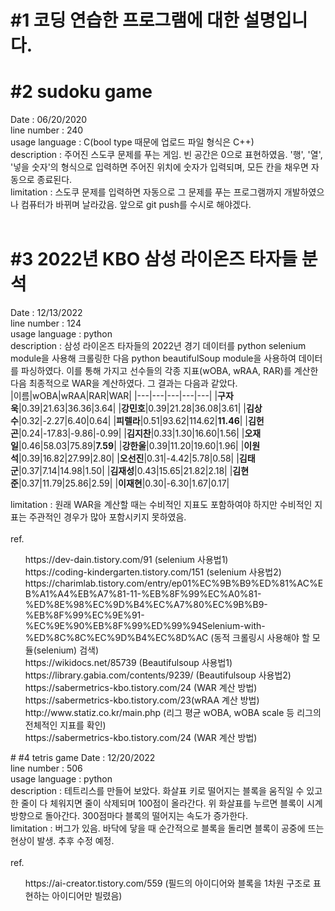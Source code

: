 # #1 코딩 연습한 프로그램에 대한 설명입니다.<br>
# #2 sudoku game
Date : 06/20/2020<br>
line number : 240<br>
usage language : C(bool type 때문에 업로드 파일 형식은 C++)<br>
description : 주어진 스도쿠 문제를 푸는 게임. 빈 공간은 0으로 표현하였음. '행', '열', '넣을 숫자'의 형식으로 입력하면 주어진 위치에 숫자가 입력되며, 모든 칸을 채우면 자동으로 종료된다.<br>
limitation : 스도쿠 문제를 입력하면 자동으로 그 문제를 푸는 프로그램까지 개발하였으나 컴퓨터가 바뀌며 날라갔음. 앞으로 git push를 수시로 해야겠다.<br><br>
# #3 2022년 KBO 삼성 라이온즈 타자들 분석
Date : 12/13/2022<br>
line number : 124<br>
usage language : python<br>
description : 삼성 라이온즈 타자들의 2022년 경기 데이터를 python selenium module을 사용해 크롤링한 다음 python beautifulSoup module을 사용하여 데이터를 파싱하였다. 이를 통해 가지고 선수들의 각종 지표(wOBA, wRAA, RAR)를 계산한 다음 최종적으로 WAR을 계산하였다. 그 결과는 다음과 같았다.<br>
|이름|wOBA|wRAA|RAR|WAR|
|---|---|---|---|---|
|**구자욱**|0.39|21.63|36.36|3.64|
|**강민호**|0.39|21.28|36.08|3.61|
|**김상수**|0.32|-2.27|6.40|0.64|
|**피렐라**|0.51|93.62|114.62|**11.46**|
|**김헌곤**|0.24|-17.83|-9.86|-0.99|
|**김지찬**|0.33|1.30|16.60|1.56|
|**오재일**|0.46|58.03|75.89|**7.59**|
|**강한울**|0.39|11.20|19.60|1.96|
|**이원석**|0.39|16.82|27.99|2.80|
|**오선진**|0.31|-4.42|5.78|0.58|
|**김태군**|0.37|7.14|14.98|1.50|
|**김재성**|0.43|15.65|21.82|2.18|
|**김현준**|0.37|11.79|25.86|2.59|
|**이재현**|0.30|-6.30|1.67|0.17|

limitation : 원래 WAR을 계산할 때는 수비적인 지표도 포함하여야 하지만 수비적인 지표는 주관적인 경우가 많아 포함시키지 못하였음.<br><br>
ref.
<ol>
  https://dev-dain.tistory.com/91 (selenium 사용법1)<br>
  https://coding-kindergarten.tistory.com/151 (selenium 사용법2)<br>
  https://charimlab.tistory.com/entry/ep01%EC%9B%B9%ED%81%AC%EB%A1%A4%EB%A7%81-11-%EB%8F%99%EC%A0%81-%ED%8E%98%EC%9D%B4%EC%A7%80%EC%9B%B9-%EB%8F%99%EC%9E%91-%EC%9E%90%EB%8F%99%ED%99%94Selenium-with-%ED%8C%8C%EC%9D%B4%EC%8D%AC (동적 크롤링시 사용해야 할 모듈(selenium) 검색)<br>
  https://wikidocs.net/85739 (Beautifulsoup 사용법1)<br>
  https://library.gabia.com/contents/9239/ (Beautifulsoup 사용법2)<br>
  https://sabermetrics-kbo.tistory.com/24  (WAR 계산 방법)<br>
  https://sabermetrics-kbo.tistory.com/23(wRAA 계산 방법)<br>
  http://www.statiz.co.kr/main.php (리그 평균 wOBA, wOBA scale 등 리그의 전체적인 지표를 확인)<br>
  https://sabermetrics-kbo.tistory.com/24 (WAR 계산 방법)<br>
</ol>
# #4 tetris game
Date : 12/20/2022<br>
line number : 506<br>
usage language : python<br>
description : 테트리스를 만들어 보았다. 화살표 키로 떨어지는 블록을 움직일 수 있고 한 줄이 다 체워지면 줄이 삭제되며 100점이 올라간다. 위 화살표를 누르면 블록이 시계방향으로 돌아간다. 300점마다 블록의 떨어지는 속도가 증가한다.<br>
limitation : 버그가 있음. 바닥에 닿을 때 순간적으로 블록을 돌리면 블록이 공중에 뜨는 현상이 발생. 추후 수정 예정.<br><br>
ref.<br>
<ol>
  https://ai-creator.tistory.com/559 (필드의 아이디어와 블록을 1차원 구조로 표현하는 아이디어만 빌렸음)
</ol>
